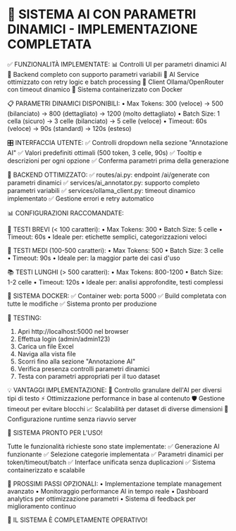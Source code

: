🎯 SISTEMA AI CON PARAMETRI DINAMICI - IMPLEMENTAZIONE COMPLETATA
================================================================

✅ FUNZIONALITÀ IMPLEMENTATE:
   📊 Controlli UI per parametri dinamici AI
   🔧 Backend completo con supporto parametri variabili
   🤖 AI Service ottimizzato con retry logic e batch processing
   📡 Client Ollama/OpenRouter con timeout dinamico
   🐳 Sistema containerizzato con Docker

📋 PARAMETRI DINAMICI DISPONIBILI:
   • Max Tokens: 300 (veloce) → 500 (bilanciato) → 800 (dettagliato) → 1200 (molto dettagliato)
   • Batch Size: 1 cella (sicuro) → 3 celle (bilanciato) → 5 celle (veloce)
   • Timeout: 60s (veloce) → 90s (standard) → 120s (esteso)

🎛️ INTERFACCIA UTENTE:
   ✅ Controlli dropdown nella sezione "Annotazione AI"
   ✅ Valori predefiniti ottimali (500 token, 3 celle, 90s)
   ✅ Tooltip e descrizioni per ogni opzione
   ✅ Conferma parametri prima della generazione

🔧 BACKEND OTTIMIZZATO:
   ✅ routes/ai.py: endpoint /ai/generate con parametri dinamici
   ✅ services/ai_annotator.py: supporto completo parametri variabili
   ✅ services/ollama_client.py: timeout dinamico implementato
   ✅ Gestione errori e retry automatico

📊 CONFIGURAZIONI RACCOMANDATE:

   📝 TESTI BREVI (< 100 caratteri):
      • Max Tokens: 300
      • Batch Size: 5 celle
      • Timeout: 60s
      • Ideale per: etichette semplici, categorizzazioni veloci

   📄 TESTI MEDI (100-500 caratteri):
      • Max Tokens: 500
      • Batch Size: 3 celle  
      • Timeout: 90s
      • Ideale per: la maggior parte dei casi d'uso

   📚 TESTI LUNGHI (> 500 caratteri):
      • Max Tokens: 800-1200
      • Batch Size: 1-2 celle
      • Timeout: 120s
      • Ideale per: analisi approfondite, testi complessi

🐳 SISTEMA DOCKER:
   ✅ Container web: porta 5000
   ✅ Build completata con tutte le modifiche
   ✅ Sistema pronto per produzione

🧪 TESTING:
   1. Apri http://localhost:5000 nel browser
   2. Effettua login (admin/admin123)
   3. Carica un file Excel
   4. Naviga alla vista file
   5. Scorri fino alla sezione "Annotazione AI"
   6. Verifica presenza controlli parametri dinamici
   7. Testa con parametri appropriati per il tuo dataset

💡 VANTAGGI IMPLEMENTAZIONE:
   🎯 Controllo granulare dell'AI per diversi tipi di testo
   ⚡ Ottimizzazione performance in base al contenuto
   🛡️ Gestione timeout per evitare blocchi
   📈 Scalabilità per dataset di diverse dimensioni
   🔧 Configurazione runtime senza riavvio server

🎉 SISTEMA PRONTO PER L'USO!
   
   Tutte le funzionalità richieste sono state implementate:
   ✅ Generazione AI funzionante
   ✅ Selezione categorie implementata
   ✅ Parametri dinamici per token/timeout/batch
   ✅ Interface unificata senza duplicazioni
   ✅ Sistema containerizzato e scalabile

📌 PROSSIMI PASSI OPZIONALI:
   • Implementazione template management avanzato
   • Monitoraggio performance AI in tempo reale
   • Dashboard analytics per ottimizzazione parametri
   • Sistema di feedback per miglioramento continuo

🚀 IL SISTEMA È COMPLETAMENTE OPERATIVO!
